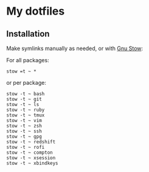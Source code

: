 # My dotfiles

## Installation

Make symlinks manually as needed, or with
[Gnu Stow](https://www.gnu.org/software/stow/):

For all packages:

```
stow =t ~ *
```

or per package:

```
stow -t ~ bash
stow -t ~ git
stow -t ~ ls
stow -t ~ ruby
stow -t ~ tmux
stow -t ~ vim
stow -t ~ zsh
stow -t ~ ssh
stow -t ~ gpg
stow -t ~ redshift
stow -t ~ rofi
stow -t ~ compton
stow -t ~ xsession
stow -t ~ xbindkeys
```
